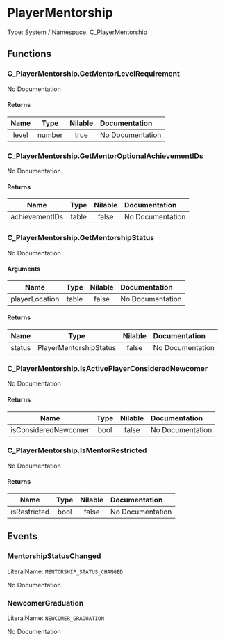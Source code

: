 # PlayerMentorship

Type: System / Namespace: C_PlayerMentorship

## Functions

### C_PlayerMentorship.GetMentorLevelRequirement

No Documentation

#### Returns
|Name|Type|Nilable|Documentation|
|:---:|:---:|:---:|:---|
|level|number|true|No Documentation|
### C_PlayerMentorship.GetMentorOptionalAchievementIDs

No Documentation

#### Returns
|Name|Type|Nilable|Documentation|
|:---:|:---:|:---:|:---|
|achievementIDs|table|false|No Documentation|
### C_PlayerMentorship.GetMentorshipStatus

No Documentation

#### Arguments
|Name|Type|Nilable|Documentation|
|:---:|:---:|:---:|:---|
|playerLocation|table|false|No Documentation|
#### Returns
|Name|Type|Nilable|Documentation|
|:---:|:---:|:---:|:---|
|status|PlayerMentorshipStatus|false|No Documentation|
### C_PlayerMentorship.IsActivePlayerConsideredNewcomer

No Documentation

#### Returns
|Name|Type|Nilable|Documentation|
|:---:|:---:|:---:|:---|
|isConsideredNewcomer|bool|false|No Documentation|
### C_PlayerMentorship.IsMentorRestricted

No Documentation

#### Returns
|Name|Type|Nilable|Documentation|
|:---:|:---:|:---:|:---|
|isRestricted|bool|false|No Documentation|
## Events

### MentorshipStatusChanged
LiteralName: `MENTORSHIP_STATUS_CHANGED`

No Documentation

### NewcomerGraduation
LiteralName: `NEWCOMER_GRADUATION`

No Documentation
